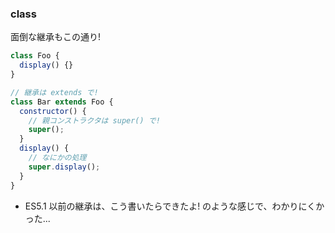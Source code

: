 ### class

面倒な継承もこの通り!

```javascript
class Foo {
  display() {}
}

// 継承は extends で!
class Bar extends Foo {
  constructor() {
    // 親コンストラクタは super() で!
    super();
  }
  display() {
    // なにかの処理
    super.display();
  }
}
```

* ES5.1 以前の継承は、こう書いたらできたよ! のような感じで、わかりにくかった...
